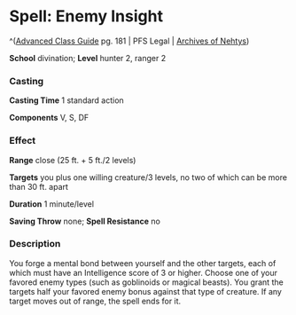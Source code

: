 # Spell: Enemy Insight

^([Advanced Class Guide][ss-enemy-insight] pg. 181 | PFS Legal | [Archives of Nehtys][sn-enemy-insight])

**School** divination; **Level** hunter 2, ranger 2

### Casting

**Casting Time** 1 standard action  

**Components** V, S, DF

### Effect

**Range** close (25 ft. + 5 ft./2 levels)  

**Targets** you plus one willing creature/3 levels, no two of which can be more than 30 ft. apart  

**Duration** 1 minute/level  

**Saving Throw** none; **Spell Resistance** no

### Description

You forge a mental bond between yourself and the other targets, each of which must have an Intelligence score of 3 or higher. Choose one of your favored enemy types (such as goblinoids or magical beasts). You grant the targets half your favored enemy bonus against that type of creature. If any target moves out of range, the spell ends for it.

[ss-enemy-insight]: http://paizo.com/products/btpy978v
[sn-enemy-insight]: http://www.archivesofnethys.com/SpellDisplay.aspx?ItemName=Enemy%20Insight